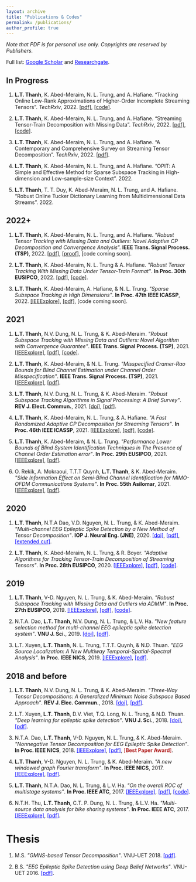 ```yaml
---
layout: archive
title: "Publications & Codes"
permalink: /publications/
author_profile: true
---
```



*Note that PDF is for personal use only. Copyrights are reserved by Publishers.*

Full list: <a href="https://scholar.google.com.vn/citations?user=_6GEXU4AAAAJ&hl=en" style="color: blue; text-decoration: underline;">Google Scholar</a> and <a href="https://www.researchgate.net/profile/Le-Trung-Thanh-3" style="color: blue; text-decoration: underline;">Researchgate</a>.

In Progress
----

1. **L.T. Thanh**, K. Abed-Meraim, N. L. Trung, and A. Hafiane. “Tracking Online Low-Rank Approximations of Higher-Order Incomplete Streaming Tensors”. *TechRxiv*, 2022. [[pdf]](https://www.techrxiv.org/articles/preprint/Tracking_Online_Low-Rank_Approximations_of_Higher-Order_Incomplete_Streaming_Tensors/19704034), [[code]](https://github.com/thanhtbt/Tensor_Tracking).

1. **L.T. Thanh**, K. Abed-Meraim, N. L. Trung, and A. Hafiane. “Streaming Tensor-Train Decomposition with Missing Data”. *TechRxiv*, 2022.  [[pdf]](https://www.techrxiv.org/articles/preprint/Streaming_Tensor-Train_Decomposition_with_Missing_Data/20141156), [[code]](https://github.com/thanhtbt/ATT-miss). 

1. **L.T. Thanh**, K. Abed-Meraim, N. L. Trung, and A. Hafiane. “A Contemporary and Comprehensive Survey on Streaming Tensor Decomposition”. *TechRxiv*, 2022. [[pdf]](https://www.techrxiv.org/articles/preprint/A_Contemporary_and_Comprehensive_Survey_on_Streaming_Tensor_Decomposition/20105966). 



1. **L.T. Thanh**, K. Abed-Meraim, N. L. Trung, and A. Hafiane. “OPIT: A Simple and Effective Method for Sparse Subspace Tracking in High-dimension and
Low-sample-size Context”. 2022.

1. **L.T. Thanh**, T. T. Duy, K. Abed-Meraim, N. L. Trung, and A. Hafiane. “Robust Online Tucker Dictionary Learning from Multidimensional Data Streams”. 2022.

2022+
----

1. **L.T. Thanh**, K. Abed-Meraim, N. L. Trung, and A. Hafiane. “*Robust Tensor Tracking with Missing Data and Outliers: Novel Adaptive CP Decomposition and
Convergence Analysis*”. **IEEE Trans. Signal Process. (TSP)**, 2022. [[pdf]](https://drive.google.com/file/d/1SKWg2RzgtlgQ1Wp1ItbjRWXlgqrPvsnJ/view?usp=sharing), [[proof]](https://drive.google.com/file/d/1u72uF5oA2rPTKPJEdzkljJdkM3p8428Y/view?usp=sharing), [code coming soon].

1. **L.T. Thanh**, K. Abed-Meraim, N. L. Trung & A. Hafiane. *"Robust Tensor Tracking With Missing Data Under Tensor-Train Format"*. **In Proc. 30th EUSIPCO**, 2022. [[pdf]](https://drive.google.com/file/d/1u72uF5oA2rPT8428Y/view?usp=sharing), [[code]](https://github.com/thanhtbt/ROBOT).

1. **L.T. Thanh**, K. Abed-Meraim, A. Hafiane, & N. L. Trung. *"Sparse Subspace Tracking in High Dimensions"*. **In Proc. 47th IEEE ICASSP**, 2022. [[IEEExplore]](https://ieeexplore.ieee.org/document/9746546), [[pdf]](https://drive.google.com/file/d/1fOSTtaSCNWVRb6xEx5Tk1ThgAJwp1Xe0/view), [code coming soon].

2021
----
1. **L.T. Thanh**, N.V. Dung, N. L. Trung, & K. Abed-Meraim. *"Robust Subspace Tracking with Missing Data and Outliers: Novel Algorithm with Convergence Guarantee"*. **IEEE Trans. Signal Process. (TSP)**, 2021.  [[IEEExplore]](https://ieeexplore.ieee.org/document/9381678), [[pdf]](https://drive.google.com/file/d/1LqwEKT_6HNw525yVILXikMSR95P8KwB1/view), [[code]](https://github.com/thanhtbt/RST). 

 
1. **L.T. Thanh**, K. Abed-Meraim, & N. L. Trung. *"Misspecified Cramer-Rao Bounds for Blind Channel Estimation under Channel Order Misspecification"*. **IEEE Trans. Signal Process. (TSP)**, 2021.  [[IEEExplore]](https://ieeexplore.ieee.org/document/9537597), [[pdf]](https://drive.google.com/file/d/1QeIRxPiVJCJ3WoVv9EPGSIWPthoW1FBi/view).

 
1. **L.T. Thanh**, N.V. Dung, N. L. Trung, & K. Abed-Meraim. *"Robust Subspace Tracking Algorithms in Signal Processing: A Brief Survey"*. **REV J. Elect. Commun.**, 2021.  [[doi]](https://rev-jec.org/index.php/rev-jec/article/view/270), [[pdf]](https://drive.google.com/file/d/14XWoITbCiZmQjJBO6hmQvnH_iIuTYz-w/view).
 

1. **L.T. Thanh**, K. Abed-Meraim, N. L. Trung, & A. Hafiane. *"A Fast Randomized Adaptive CP Decomposition for Streaming Tensors"*. **In Proc. 46th IEEE ICASSP**, 2021. [[IEEExplore]](https://ieeexplore.ieee.org/document/9413554), [[pdf]](https://drive.google.com/file/d/1DAUTPryASpIoDxUZlRW_jzMSFeOS5EPm/view), [[code]](https://github.com/thanhtbt/ROLCP). 

1. **L.T. Thanh**, K. Abed-Meraim, & N. L. Trung. *"Performance Lower Bounds of Blind System Identification Techniques in The Presence of Channel Order Estimation error"*. **In Proc. 29th EUSIPCO**, 2021. [[IEEExplore]](https://ieeexplore.ieee.org/document/9615921), [[pdf]](https://drive.google.com/file/d/1H0w8OBMVRq2rsSNT-QjtcWSBTJ-H1UYd/view). 

1. O. Rekik, A. Mokraoui, T.T.T Quynh, **L.T. Thanh**, & K. Abed-Meraim. *"Side Information Effect on Semi-Blind Channel Identification for MIMO-OFDM Communications Systems"*. **In Proc. 55th Asilomar**, 2021.   [[IEEExplore]](https://ieeexplore.ieee.org/document/9723265), [[pdf]](https://drive.google.com/file/d/19GUQ3qFgFpcKL5QaKPrqEw3CCvIF55aw/view). 


2020
----

1. **L.T. Thanh**, N.T.A Dao, V.D. Nguyen, N. L. Trung, & K. Abed-Meraim. *"Multi-channel EEG Epileptic Spike Detection by a New Method of Tensor Decomposition"*. **IOP J. Neural Eng. (JNE)**, 2020.  <a href="https://iopscience.iop.org/article/10.1088/1741-2552/ab5247" style="color: blue; text-decoration: underline;">[doi]</a>, <a href="https://drive.google.com/file/d/152TeB1p8MqDRZaUGkoZS0gieajeQ4sQO/view" style="color: blue; text-decoration: underline;">[pdf]</a>, <a href="https://drive.google.com/file/d/1tmyBUx9CKHekFk5XyDNHN25qSdWUEnEB/view" style="color: blue; text-decoration: underline;">[extended cut]</a>.


1. **L.T. Thanh**, K. Abed-Meraim, N. L. Trung, & R. Boyer. *"Adaptive Algorithms for Tracking Tensor-Train Decomposition of Streaming Tensors"*. **In Proc. 28th EUSIPCO**, 2020. <a href="https://ieeexplore.ieee.org/document/9287780" style="color: blue; text-decoration: underline;">[IEEExplore]</a>, <a href="https://drive.google.com/file/d/1A4lvKG7PMVyTBYyYsA2H9SZpr9hyfhUE/view" style="color: blue; text-decoration: underline;">[pdf]</a>, <a href="https://github.com/thanhtbt/ATT" style="color: blue; text-decoration: underline;">[code]</a>.

2019
----
1. **L.T. Thanh**, V-D. Nguyen, N. L. Trung,  & K. Abed-Meraim. *"Robust Subspace Tracking with Missing Data and Outliers via ADMM"*.  **In Proc. 27th EUSIPCO**, 2019. <a href="https://ieeexplore.ieee.org/document/8903031" style="color: blue; text-decoration: underline;">[IEEExplore]</a>, <a href="https://drive.google.com/file/d/1fOfWjUdMgUuOI7yWpouid3BMb29QQzkr/view" style="color: blue; text-decoration: underline;">[pdf]</a>, <a href="https://github.com/thanhtbt/RST" style="color: blue; text-decoration: underline;">[code]</a>. 

1. N.T.A. Dao, **L.T. Thanh**, N.V. Dung, N. L. Trung, & L.V. Ha. *"New feature selection method for multi-channel EEG epileptic spike detection system"*. **VNU J. Sci.**, 2019. <a href="https://jcsce.vnu.edu.vn/index.php/jcsce/article/view/230" style="color: blue; text-decoration: underline;">[doi]</a>, <a href="https://drive.google.com/file/d/1npc8-DjZYuTKAsAVMu15tq4UjoVgfstP/view" style="color: blue; text-decoration: underline;">[pdf]</a>.

1. L.T. Xuyen, **L.T. Thanh**, N. L. Trung, T.T.T. Quynh, & N.D. Thuan. *"EEG Source Localization: A New Multiway Temporal-Spatial-Spectral Analysis"*. **In Proc. IEEE NICS**, 2019. <a href="https://ieeexplore.ieee.org/document/9023865" style="color: blue; text-decoration: underline;">[IEEExplore]</a>, <a href="https://drive.google.com/file/d/1_gtc2ZZrhb5cLq3R3U_LxV-fI_qFir5U/view" style="color: blue; text-decoration: underline;">[pdf]</a>.

2018 and before
----

1. **L.T. Thanh**, N.V. Dung, N. L. Trung, & K. Abed-Meraim. *"Three-Way Tensor Decompositions: A Generalized Minimum Noise Subspace Based Approach"*. **REV J. Elec. Commun.**, 2018.  <a href="https://rev-jec.org/index.php/rev-jec/article/view/196" style="color: blue; text-decoration: underline;">[doi]</a>, <a href="https://drive.google.com/file/d/1ZGGLmtGhVj_OloLK9MRzyCOHaASNoGTD/view" style="color: blue; text-decoration: underline;">[pdf]</a>.

1. L.T. Xuyen, **L.T. Thanh**, D.V. Viet, T.Q. Long, N. L. Trung, & N.D. Thuan. *"Deep learning for epileptic spike detection"*. **VNU J. Sci.**, 2018. <a href="https://jcsce.vnu.edu.vn/index.php/jcsce/article/view/156" style="color: blue; text-decoration: underline;">[doi]</a>, <a href="https://drive.google.com/file/d/1WneJlybazBSw69EQQP29Ff31g1Yuueor/view" style="color: blue; text-decoration: underline;">[pdf]</a>. 

1. N.T.A. Dao, **L.T. Thanh**, V-D. Nguyen, N. L. Trung, & K. Abed-Meraim. *"Nonnegative Tensor Decomposition for EEG Epileptic Spike Detection"*. **In Proc. IEEE NICS**, 2018. <a href="https://ieeexplore.ieee.org/document/8606822" style="color: blue; text-decoration: underline;">[IEEExplore]</a>, <a href="https://drive.google.com/file/d/1dgFTYBNQaNYwyzs_o_9TDs1kt-6Eck_9/view" style="color: blue; text-decoration: underline;">[pdf]</a>, <span style="color:#B22222">[**Best Paper Award**]</span>.
 

1. **L.T. Thanh**, V-D. Nguyen, N. L. Trung, & K. Abed-Meraim. *"A new windowed graph Fourier transform"*. **In Proc. IEEE NICS**, 2017.  <a href="https://ieeexplore.ieee.org/document/8108055" style="color: blue; text-decoration: underline;">[IEEExplore]</a>, <a href="https://drive.google.com/file/d/16FiMg-Yek-ZKN2Jn4_7T_ZQu3nmkUA8g/view" style="color: blue; text-decoration: underline;">[pdf]</a>.

1. **L.T. Thanh**, N.T.A. Dao, N. L. Trung, & L.V. Ha. *"On the overall ROC of multistage systems"*. **In Proc. IEEE ATC**, 2017.  <a href="https://ieeexplore.ieee.org/document/8167623" style="color: blue; text-decoration: underline;">[IEEExplore]</a>, <a href="https://drive.google.com/file/d/1bY5jYU1Fjj9uaN_iBiFk4ch56sOG2J0e/view" style="color: blue; text-decoration: underline;">[pdf]</a>, <a href="https://github.com/thanhtbt/ROC" style="color: blue; text-decoration: underline;">[code]</a>.

1. N.T.H. Thu, **L.T. Thanh**, C.T. P. Dung, N. L. Trung, & L.V. Ha. *"Multi-source data analysis for bike sharing systems"*. **In Proc. IEEE ATC**, 2017.   <a href="https://ieeexplore.ieee.org/document/8167624" style="color: blue; text-decoration: underline;">[IEEExplore]</a>, <a href="https://drive.google.com/file/d/1NjVyvt8vBpnLQz2VIqXb2VJaxZ4CchCL/view" style="color: blue; text-decoration: underline;">[pdf]</a>.


Thesis
=====

1. M.S. *"GMNS-based Tensor Decomposition"*. VNU-UET 2018. <a href="https://drive.google.com/file/d/1XVqd0ESbK4vAvaO8jELdOwkXNKBF0sux/view" style="color: blue; text-decoration: underline;">[pdf]</a>.

1. B.S. *"EEG Epileptic Spike Detection using Deep Belief Networks"*. VNU-UET 2016. <a href="https://drive.google.com/file/d/1XUmCnS4TsY_weq0mm90Bz5YHb4-t6ath/view" style="color: blue; text-decoration: underline;">[pdf]</a>.
